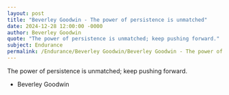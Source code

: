 ```yaml
---
layout: post
title: "Beverley Goodwin - The power of persistence is unmatched"
date: 2024-12-28 12:00:00 -0000
author: Beverley Goodwin
quote: "The power of persistence is unmatched; keep pushing forward."
subject: Endurance
permalink: /Endurance/Beverley Goodwin/Beverley Goodwin - The power of persistence is unmatched
---
```


The power of persistence is unmatched; keep pushing forward.

- Beverley Goodwin
